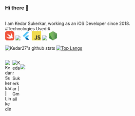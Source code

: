 ### Hi there 👋

<br>
I am Kedar Sukerkar, working as an iOS Developer since 2018.

<!--
**Kedar-27/Kedar-27** is a ✨ _special_ ✨ repository because its `README.md` (this file) appears on your GitHub profile.

Here are some ideas to get you started:

- 🔭 I’m currently working on ...
- 🌱 I’m currently learning ...
- 👯 I’m looking to collaborate on ...
- 🤔 I’m looking for help with ...
- 💬 Ask me about ...
- 📫 How to reach me: ...
- 😄 Pronouns: ...
- ⚡ Fun fact: ...
-->

</br>
#Technologies Used:#
<br>
<code><img height="30" src="https://raw.githubusercontent.com/github/explore/80688e429a7d4ef2fca1e82350fe8e3517d3494d/topics/swift/swift.png"></code>
<code><img height="30" src="https://developer.apple.com/assets/elements/icons/swiftui/swiftui-96x96.png"></code>
<code><img height="30" src="https://raw.githubusercontent.com/github/explore/80688e429a7d4ef2fca1e82350fe8e3517d3494d/topics/flutter/flutter.png"></code>
<code><img height="30" src="https://raw.githubusercontent.com/github/explore/80688e429a7d4ef2fca1e82350fe8e3517d3494d/topics/javascript/javascript.png"></code>
<code><img height="30" src="https://avatars.githubusercontent.com/u/18133"></code>
<code><img height="30" src="https://raw.githubusercontent.com/github/explore/80688e429a7d4ef2fca1e82350fe8e3517d3494d/topics/nodejs/nodejs.png"></code>    



![Kedar27's github stats](https://github-readme-stats.vercel.app/api?username=Kedar-27&show_icons=true&hide_border=true&theme=radical)
[![Top Langs](https://github-readme-stats.vercel.app/api/top-langs/?username=Kedar-27&layout=compact&theme=radical&hide_border=true&show_icons=true)](https://github.com/anuraghazra/github-readme-stats)

<br>

  <a href="https://www.linkedin.com/in/kedarsukerkar">
    <img align="left" alt="Kedar Sukerkar | Linkedin" width="24px" src="https://github.com/TheDudeThatCode/TheDudeThatCode/blob/master/Assets/Linkedin.svg" />
  </a>
  <a href="mailto:27ios.dev@gmail.com">
    <img align="left" alt="Kedar Sukerkar | Gmail" width="26px" src="https://github.com/TheDudeThatCode/TheDudeThatCode/blob/master/Assets/Gmail.svg" />
  </a>



![](https://komarev.com/ghpvc/?username=Kedar-27&color=dc143c)
